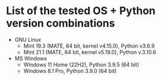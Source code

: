 # List of the tested OS + Python version combinations

* GNU Linux
  * Mint 19.3 (MATE, 64 bit, kernel v4.15.0), Python v3.6.9
  * Mint 21.1 (MATE, 64 bit, kernel v5.19.0), Python v.3.10.6
* MS Windows
  * Windows 11 Home (22H2), Python 3.9.5 (64 bit)
  * Windows 8.1 Pro, Python 3.9.0 (64 bit)
